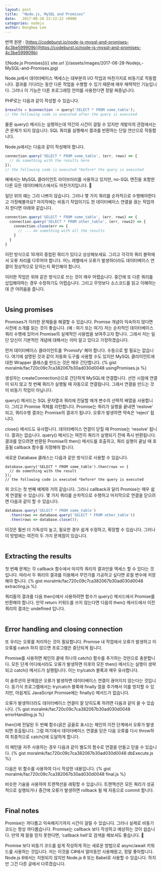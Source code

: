 ```yaml
---
layout: post
title:  "Node.js, MySQL and Promises"
date:   2017-08-28 22:22:22 +0900
categories: nodejs
author: Donghwa Lee
---
```

번역 원문 :
[https://codeburst.io/node-js-mysql-and-promises-4c3be599909b](https://codeburst.io/node-js-mysql-and-promises-4c3be599909b)
<br/>
<br/>
![Node.js Promises]({{ site.url }}/assets/images/2017-08-28-Nodejs,-MySQL-and-Promises.jpg)

Node.js에서 데이터베이스 액세스는 대부분의 I/O 작업과 마찬가지로 비동기로 작동합니다. 결과를 기다리는 동안 다른 작업을 수행할 수 있기 때문에 매우 매력적인 기능입니다. 그러나 이 기능은 다른 프로그래밍 언어를 사용한다면 정말 짜증납니다.

PHP로는 다음과 같이 작성할 수 있습니다.

```php
$results = $connection -> query('SELECT * FROM some_table');
// the following code is executed after the query is executed
```

물론 query() 메서드는 실행하는데 약간의 시간이 걸릴 수 있지만 개발자의 관점에서는 큰 문제가 되지 않습니다. SQL 쿼리를 실행해서 결과를 반환하는 단일 연산으로 작동합니다.

Node.js에서는 다음과 같이 작성해야 합니다.

```javascript
connection.query('SELECT * FROM some_table', (err, rows) => {
  // do something with the results here
});
// the following code is executed *before* the query is executed
```

예에서는 MySQL 클라이언트 라이브러리를 사용하고 있지만, no-SQL 엔진을 포함한 다른 모든 데이터베이스에서도 마찬가지입니다. 🙂

일단 위의 예는 그리 나쁘지 않습니다. 그러나 몇 가지 쿼리를 순차적으로 수행해야한다고 가정해볼까요? 마지막에는 비동기 작업이기도 한 데이터베이스 연결을 끊는 작업까지 한다면 아래와 같습니다.

```javascript
connection.query('SELECT * FROM some_table', (err, rows) => {
  connection.query('SELECT * FROM other_table', (err, rows2) => {
    connection.close(err => {
      // ... do something with all the results
    }
  }
}
```

이런 방식으로 10개의 중첩된 쿼리가 있다고 상상해보세요. 그리고 각각의 쿼리 블락에서 오류 처리를 다루어야 합니다. 어느 레벨에서 오류가 발생하더라도 데이터베이스 연결이 정상적으로 닫히는지 확인해야 합니다.

이러한 작업은 위와 같은 방식으로 쓰는 것이 매우 어렵습니다. 중간에 또 다른 쿼리를 삽입해야하는 경우 수정하기도 어렵습니다. 그리고 무엇보다 소스코드를 읽고 이해하는데 큰 어려움을 줍니다.
<br/>
<br/>

## Using promises
Promises가 이러한 문제들을 해결할 수 있습니다. Promise 개념이 익숙하지 않다면 사전에 소개를 읽는 것이 좋습니다. (예 : 여기 또는 여기) 저는 순차적인 데이터베이스 쿼리 수행에 있어서 Promise의 실제적인 사용법을 보여주고자 합니다. 그래서 저는 일단 당신이 기본적인 개념에 대해서는 이미 알고 있다고 가정하겠습니다.

먼저 데이터베이스 클라이언트를 ‘Promisfy’ 해야 합니다. 수동으로 할 필요는 없습니다. 여기에 설명된 것과 같이 자동화 도구를 사용할 수도 있지만 MySQL 클라이언트에 대한 Wrapper 클래스를 만드는 것은 매우 간단합니다.
{% gist moralmk/fac720c09c7ca382067b30ad030d0048 usingPromises.js %}

생성자는 createConnection()으로 간단하게 MySQL에 연결합니다. 선언 시점에 연결이 되지 않고 첫 번째 쿼리가 실행될 때 자동으로 연결됩니다. 그래서 연결을 만드는 것이 비동기 작업이 아닙니다.

query() 메서드는 SQL 문자열과 쿼리에 전달할 매개 변수의 선택적 배열을 사용합니다. 그리고 Promise 객체를 리턴합니다. Promise는 쿼리가 실행을 끝내면 ‘reslove’ 되고, 쿼리수행 결과는 Promise의 결과가 됩니다. 오류가 발생하면 약속은 ‘reject’ 됩니다.

close() 메서드도 유사합니다. 데이터베이스 연결이 닫힐 때 Promise는 ‘resolve’ 됩니다. 결과는 없습니다.
query() 메서드는 여전히 쿼리가 실행되기 전에 즉시 반환됩니다. 결과를 얻으려면 반환된 Promise의 then() 메서드를 호출하고, 쿼리 실행이 끝날 때 호출될 callback 함수를 지정해야 합니다.

새로운 Database 클래스는 다음과 같은 방식으로 사용할 수 있습니다.

```javscript
database.query('SELECT * FROM some_table').then(rows => {
  // do something with the result
});
// the following code is executed *before* the query is executed
```

위 코드는 첫 번째 예제와 거의 같습니다. 그러나 callback과 달리 Promise는 매우 쉽게 연결될 수 있습니다. 몇 가지 쿼리를 순차적으로 수행하고 마지막으로 연결을 닫으려면 다음과 같이 할 수 있습니다.

```javascript
database.query('SELECT * FROM some_table')
  .then(rows => database.query('SELECT * FROM other_table'))
  .then(rows => database.close());
```

이것은 훨씬 더 가독성이 높고, 필요한 경우 쉽게 수정하고, 확장할 수 있습니다. 그러나 이 방법에는 여전히 두 가지 문제점이 있습니다.
<br/>
<br/>

## Extracting the results
첫 번째 문제는 각 callback 함수에서 마지막 쿼리의 결과만을 액세스 할 수 있다는 것입니다. 따라서 두 쿼리의 결과를 이용해서 무언가를 가공하고 싶다면 로컬 변수에 저장해야 합니다.
{% gist moralmk/fac720c09c7ca382067b30ad030d0048 extracting.js %}

쿼리들의 결과를 다음 then()에서 사용하려면 함수가 query() 메서드에서 Promise를 반환해야 합니다. 만약 return 키워드를 쓰지 않는다면 다음의 then() 메서드에서 이전 쿼리의 결과는 undefined 입니다.
<br/>
<br/>

## Error handling and closing connection
또 우리는 오류를 처리하는 것이 필요합니다. Promise 내 작업에서 오류가 발생하고 이 오류를 catch 하지 않으면 프로그램은 중단되게 됩니다.

Promise를 사용하면 체인의 끝에 하나의 catch() 함수를 추가하는 것만으로 충분합니다. 모든 단계 어디에서라도 오류가 발생하면 이후의 모든 then() 메서드는 실행이 생략되고 catch() 메서드가 실행됩니다. 이는 try/catch 블록과 매우 유사합니다.

이 솔루션의 문제점은 오류가 발생하면 데이터베이스 연결이 끊어지지 않는다는 것입니다. 동기식 프로그램에서는 try/catch 블록에 finally 절을 추가해서 이를 방지할 수 있지만, 아쉽게도 JavaScript Promise에는 finally() 메서드가 없습니다.

오류가 발생하더라도 데이터베이스 연결이 잘 닫히도록 하려면 다음과 같이 쓸 수 있습니다.
{% gist moralmk/fac720c09c7ca382067b30ad030d0048 errorHandling.js %}

then()에 전달된 두 번째 함수(굵은 글꼴로 표시)는 체인의 이전 단계에서 오류가 발생되면 호출됩니다. 그럼 여기에서 데이터베이스 연결을 닫은 다음 오류를 다시 throw하여 최종적으로 catch()에 도달하게 합니다.

이 패턴을 자주 사용하는 경우 다음과 같이 별도의 함수로 연결을 만들고 닫을 수 있습니다.
{% gist moralmk/fac720c09c7ca382067b30ad030d0048 dbExecute.js %}

다음은 위 함수를 사용하여 다시 작성한 내용입니다.
{% gist moralmk/fac720c09c7ca382067b30ad030d0048 final.js %}

비슷한 기술을 사용하여 트랜잭션을 래핑할 수 있습니다. 트랜잭션은 모든 쿼리가 성공적으로 실행되거나 중간에 오류가 발생하면 rollback 될 때 자동으로 commit 합니다.
<br/>
<br/>

## Final notes
Promise는 까다롭고 익숙해지기까지 시간이 걸릴 수 있습니다. 그러나 실제로 비동기 코드는 항상 까다롭습니다. Promise는 callback 보다 작성하고 예상하는 것이 쉽습니다. 만약 제 말을 믿지 못한다면, ‘callback hell’로 검색을 해보셔도 좋습니다. 🙂

Promise 보다 비동기 코드를 쉽게 작성하게 하는 새로운 방법으로 async/await 키워드를 사용하는 것입니다. 저는 이것을 C#에서 얼마동안 사용해왔고, 정말 좋아합니다. Node.js 6에서는 지원되지 않지만 Node.js 8 또는 Babel로 사용할 수 있습니다. 하지만 그건 다른 글에서 다루겠습니다.
